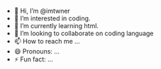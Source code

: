 - 👋 Hi, I’m @imtwner
- 👀 I’m interested in coding.
- 🌱 I’m currently learning html.
- 💞️ I’m looking to collaborate on coding language
- 📫 How to reach me ...
- 😄 Pronouns: ...
- ⚡ Fun fact: ...

<!---
imtwner/imtwner is a ✨ special ✨ repository because its `README.md` (this file) appears on your GitHub profile.
You can click the Preview link to take a look at your changes.
--->
